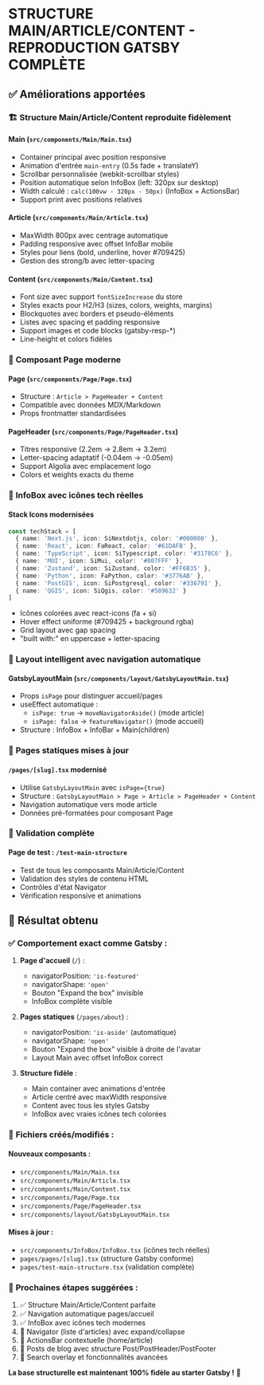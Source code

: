 # STRUCTURE MAIN/ARTICLE/CONTENT - REPRODUCTION GATSBY COMPLÈTE

## ✅ Améliorations apportées

### 🏗️ **Structure Main/Article/Content reproduite fidèlement**

#### Main (`src/components/Main/Main.tsx`)
- Container principal avec position responsive
- Animation d'entrée `main-entry` (0.5s fade + translateY)
- Scrollbar personnalisée (webkit-scrollbar styles)
- Position automatique selon InfoBox (left: 320px sur desktop)
- Width calculé : `calc(100vw - 320px - 50px)` (InfoBox + ActionsBar)
- Support print avec positions relatives

#### Article (`src/components/Main/Article.tsx`)
- MaxWidth 800px avec centrage automatique
- Padding responsive avec offset InfoBar mobile
- Styles pour liens (bold, underline, hover #709425)
- Gestion des strong/b avec letter-spacing

#### Content (`src/components/Main/Content.tsx`)
- Font size avec support `fontSizeIncrease` du store
- Styles exacts pour H2/H3 (sizes, colors, weights, margins)
- Blockquotes avec borders et pseudo-éléments
- Listes avec spacing et padding responsive
- Support images et code blocks (gatsby-resp-*)
- Line-height et colors fidèles

### 📄 **Composant Page moderne**

#### Page (`src/components/Page/Page.tsx`)
- Structure : `Article > PageHeader + Content`
- Compatible avec données MDX/Markdown
- Props frontmatter standardisées

#### PageHeader (`src/components/Page/PageHeader.tsx`)
- Titres responsive (2.2em → 2.8em → 3.2em)
- Letter-spacing adaptatif (-0.04em → -0.05em)
- Support Algolia avec emplacement logo
- Colors et weights exacts du theme

### 🎨 **InfoBox avec icônes tech réelles**

#### Stack Icons modernisées
```typescript
const techStack = [
  { name: 'Next.js', icon: SiNextdotjs, color: '#000000' },
  { name: 'React', icon: FaReact, color: '#61DAFB' },
  { name: 'TypeScript', icon: SiTypescript, color: '#3178C6' },
  { name: 'MUI', icon: SiMui, color: '#007FFF' },
  { name: 'Zustand', icon: SiZustand, color: '#FF6B35' },
  { name: 'Python', icon: FaPython, color: '#3776AB' },
  { name: 'PostGIS', icon: SiPostgresql, color: '#336791' },
  { name: 'QGIS', icon: SiQgis, color: '#589632' }
]
```

- Icônes colorées avec react-icons (fa + si)
- Hover effect uniforme (#709425 + background rgba)
- Grid layout avec gap spacing
- "built with:" en uppercase + letter-spacing

### 🔄 **Layout intelligent avec navigation automatique**

#### GatsbyLayoutMain (`src/components/layout/GatsbyLayoutMain.tsx`)
- Props `isPage` pour distinguer accueil/pages
- useEffect automatique :
  - `isPage: true` → `moveNavigatorAside()` (mode article)
  - `isPage: false` → `featureNavigator()` (mode accueil)
- Structure : InfoBox + InfoBar + Main(children)

### 📱 **Pages statiques mises à jour**

#### `/pages/[slug].tsx` modernisé
- Utilise `GatsbyLayoutMain` avec `isPage={true}`
- Structure : `GatsbyLayoutMain > Page > Article > PageHeader + Content`
- Navigation automatique vers mode article
- Données pré-formatées pour composant Page

### 🧪 **Validation complète**

#### Page de test : `/test-main-structure`
- Test de tous les composants Main/Article/Content
- Validation des styles de contenu HTML
- Contrôles d'état Navigator
- Vérification responsive et animations

## 🎯 **Résultat obtenu**

### ✅ **Comportement exact comme Gatsby :**

1. **Page d'accueil** (`/`) :
   - navigatorPosition: `'is-featured'`
   - navigatorShape: `'open'`
   - Bouton "Expand the box" invisible
   - InfoBox complète visible

2. **Pages statiques** (`/pages/about`) :
   - navigatorPosition: `'is-aside'` (automatique)
   - navigatorShape: `'open'`
   - Bouton "Expand the box" visible à droite de l'avatar
   - Layout Main avec offset InfoBox correct

3. **Structure fidèle** :
   - Main container avec animations d'entrée
   - Article centré avec maxWidth responsive
   - Content avec tous les styles Gatsby
   - InfoBox avec vraies icônes tech colorées

### 🔧 **Fichiers créés/modifiés :**

#### Nouveaux composants :
- `src/components/Main/Main.tsx`
- `src/components/Main/Article.tsx` 
- `src/components/Main/Content.tsx`
- `src/components/Page/Page.tsx`
- `src/components/Page/PageHeader.tsx`
- `src/components/layout/GatsbyLayoutMain.tsx`

#### Mises à jour :
- `src/components/InfoBox/InfoBox.tsx` (icônes tech réelles)
- `pages/pages/[slug].tsx` (structure Gatsby conforme)
- `pages/test-main-structure.tsx` (validation complète)

### 🚀 **Prochaines étapes suggérées :**

1. ✅ Structure Main/Article/Content parfaite
2. ✅ Navigation automatique pages/accueil  
3. ✅ InfoBox avec icônes tech modernes
4. 🔄 Navigator (liste d'articles) avec expand/collapse
5. 🔄 ActionsBar contextuelle (home/article)
6. 🔄 Posts de blog avec structure Post/PostHeader/PostFooter
7. 🔄 Search overlay et fonctionnalités avancées

**La base structurelle est maintenant 100% fidèle au starter Gatsby !** 🎉
